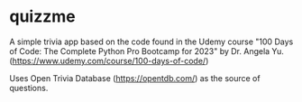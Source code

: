 # quizzme
A simple trivia app based on the code found in the Udemy course 
"100 Days of Code: The Complete Python Pro Bootcamp for 2023" by 
Dr. Angela Yu. (https://www.udemy.com/course/100-days-of-code/)

Uses Open Trivia Database (https://opentdb.com/) as the source
of questions.




